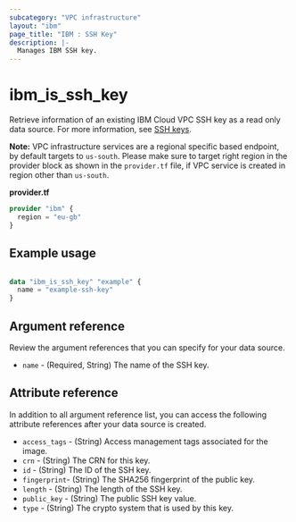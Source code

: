 ```yaml
---
subcategory: "VPC infrastructure"
layout: "ibm"
page_title: "IBM : SSH Key"
description: |-
  Manages IBM SSH key.
---
```


# ibm_is_ssh_key
Retrieve information of an existing IBM Cloud VPC SSH key as a read only data source. For more information, see [SSH keys](https://cloud.ibm.com/docs/vpc?topic=vpc-ssh-keys).

**Note:** 
VPC infrastructure services are a regional specific based endpoint, by default targets to `us-south`. Please make sure to target right region in the provider block as shown in the `provider.tf` file, if VPC service is created in region other than `us-south`.

**provider.tf**

```terraform
provider "ibm" {
  region = "eu-gb"
}
```

## Example usage

```terraform

data "ibm_is_ssh_key" "example" {
  name = "example-ssh-key"
}

```

## Argument reference
Review the argument references that you can specify for your data source. 

- `name` - (Required, String) The name of the SSH key.

## Attribute reference
In addition to all argument reference list, you can access the following attribute references after your data source is created. 
- `access_tags`  - (String) Access management tags associated for the image.
- `crn` - (String) The CRN for this key.
- `id` - (String) The ID of the SSH key.
- `fingerprint`-  (String) The SHA256 fingerprint of the public key.
- `length` - (String) The length of the SSH key.
- `public_key` - (String) The public SSH key value.
- `type` - (String) The crypto system that is used by this key.
